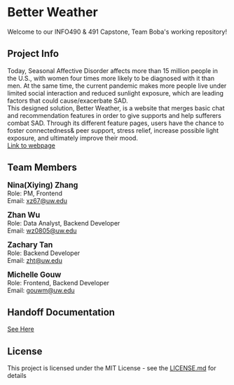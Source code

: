 # Better Weather
Welcome to our INFO490 & 491 Capstone, Team Boba's working repository! <br/>

## Project Info
Today, Seasonal Affective Disorder affects more than 15 million people in the U.S., with women four times more likely to be diagnosed with it than men. At the same time, the current pandemic makes more people live under limited social interaction and reduced sunlight exposure, which are leading factors that could cause/exacerbate SAD. <br/>
This designed solution, Better Weather, is a website that merges basic chat and recommendation features in order to give supports and help sufferers combat SAD. Through its different feature pages, users have the chance to foster connectedness& peer support, stress relief, increase possible light exposure, and ultimately improve their mood.<br/>
<a href='https://okenchuu.github.io/capstone_teamboba/landing.html'>Link to webpage</a>

## Team Members
<span style="font-size:17px;">**Nina(Xiying) Zhang**</span><br> 
Role: PM, Frontend<br>
Email: xz67@uw.edu

<span style="font-size:17px;">**Zhan Wu**</span><br> 
Role: Data Analyst, Backend Developer<br>
Email: wz0805@uw.edu

<span style="font-size:17px;">**Zachary Tan**</span><br> 
Role: Backend Developer<br>
Email: zht@uw.edu

<span style="font-size:17px;">**Michelle Gouw**</span><br> 
Role: Frontend, Backend Developer<br>
Email: gouwm@uw.edu

## Handoff Documentation
<a href='https://github.com/Okenchuu/capstone_teamboba/blob/main/documentation/Handoff.md'>See Here</a>

## License
This project is licensed under the MIT License - see the <a href='https://github.com/Okenchuu/capstone_teamboba/blob/main/LICENSE.md'>LICENSE.md</a> for details